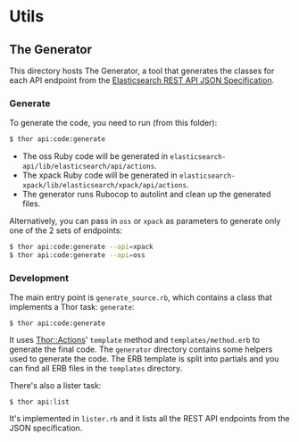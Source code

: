 # Utils

## The Generator

This directory hosts The Generator, a tool that generates the classes for each API endpoint from the [Elasticsearch REST API JSON Specification](https://github.com/elastic/elasticsearch/tree/master/rest-api-spec).

### Generate

To generate the code, you need to run (from this folder):
```bash
$ thor api:code:generate
```

- The oss Ruby code will be generated in `elasticsearch-api/lib/elasticsearch/api/actions`.  
- The xpack Ruby code will be generated in `elasticsearch-xpack/lib/elasticsearch/xpack/api/actions`.
- The generator runs Rubocop to autolint and clean up the generated files.

Alternatively, you can pass in `oss` or `xpack` as parameters to generate only one of the 2 sets of endpoints:

```bash
$ thor api:code:generate --api=xpack
$ thor api:code:generate --api=oss
```

### Development

The main entry point is `generate_source.rb`, which contains a class that implements a Thor task: `generate`:

```
$ thor api:code:generate
```

It uses [Thor::Actions](https://github.com/erikhuda/thor/wiki/Actions)' `template` method and `templates/method.erb` to generate the final code. The `generator` directory contains some helpers used to generate the code. The ERB template is split into partials and you can find all ERB files in the `templates` directory.

There's also a lister task:

```
$ thor api:list
```

It's implemented in `lister.rb` and it lists all the REST API endpoints from the JSON specification.
